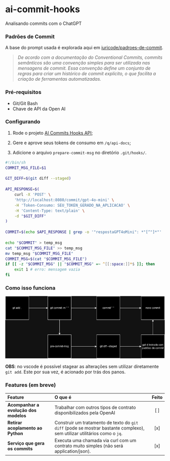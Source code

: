 # ai-commit-hooks
Analisando commits com o ChatGPT

### Padrões de Commit

A base do prompt usada é explorada aqui em [iuricode/padroes-de-commit](https://github.com/iuricode/padroes-de-commits).

> _De acordo com a documentação do Conventional Commits, commits semânticos são uma convenção simples para ser utilizada nas mensagens de commit. Essa convenção define um conjunto de regras para criar um histórico de commit explícito, o que facilita a criação de ferramentas automatizadas._

### Pré-requisitos

- Git/Git Bash
- Chave de API da Open AI

### Configurando

1. Rode o projeto [AI Commits Hooks API](https://github.com/tiagolofi/ai-commit-hooks-api);

2. Gere e aprove seus tokens de consumo em `/q/api-docs`;

2. Adicione o arquivo `prepare-commit-msg` no diretório `.git/hooks/`.

```bash
#!/bin/sh
COMMIT_MSG_FILE=$1

GIT_DIFF=$(git diff --staged)

API_RESPONSE=$(
    curl -X 'POST' \
    'http://localhost:8080/commit/gpt-4o-mini' \
    -H 'Token-Consumo: SEU_TOKEN_GERADO_NA_APLICACAO' \
    -H 'Content-Type: text/plain' \
    -d "$GIT_DIFF"
)

COMMIT=$(echo $API_RESPONSE | grep -o '"respostaGPT4oMini": *"[^"]*"' | awk -F'"' '{print $4}')

echo "$COMMIT" > temp_msg
cat "$COMMIT_MSG_FILE" >> temp_msg
mv temp_msg "$COMMIT_MSG_FILE"
COMMIT_MSG=$(cat "$COMMIT_MSG_FILE")
if [[ -z "$COMMIT_MSG" || "$COMMIT_MSG" =~ ^[[:space:]]*$ ]]; then
    exit 1 # erro: mensagem vazia
fi
```

### Como isso funciona

![](ai-commit-dark.png)

**OBS**: no vscode é possível stagear as alterações sem utilizar diretamente `git add`. Este por sua vez, é acionado por trás dos panos.

### Features (em breve)

| Feature | O que é | Feito |
|:--------|:--------|:-----:|
| **Acompanhar a evolução dos modelos** | Trabalhar com outros tipos de contrato disponibilizados pela OpenAI | [ ] |
| **Retirar acoplamento ao Python** | Construir um tratamento de texto do `git diff` (pode se mostrar bastante complexo), sem utilizar utilitários como o `jq`. | [x] |
| **Serviço que gera os commits** | Executa uma chamada via curl com um contrato muito simples (não será application/json). | [x] | 

